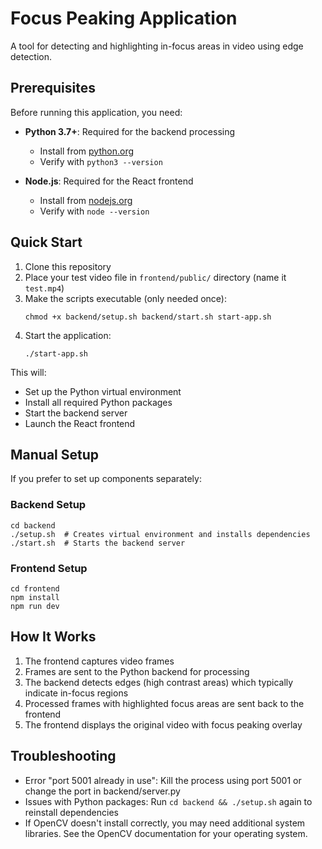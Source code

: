 # Focus Peaking Application

A tool for detecting and highlighting in-focus areas in video using edge detection.

## Prerequisites

Before running this application, you need:

- **Python 3.7+**: Required for the backend processing
  - Install from [python.org](https://www.python.org/downloads/)
  - Verify with `python3 --version`

- **Node.js**: Required for the React frontend
  - Install from [nodejs.org](https://nodejs.org/)
  - Verify with `node --version`

## Quick Start

1. Clone this repository
2. Place your test video file in `frontend/public/` directory (name it `test.mp4`)
3. Make the scripts executable (only needed once):
   ```
   chmod +x backend/setup.sh backend/start.sh start-app.sh
   ```
4. Start the application:
   ```
   ./start-app.sh
   ```

This will:
- Set up the Python virtual environment
- Install all required Python packages
- Start the backend server
- Launch the React frontend

## Manual Setup

If you prefer to set up components separately:

### Backend Setup
```
cd backend
./setup.sh  # Creates virtual environment and installs dependencies
./start.sh  # Starts the backend server
```

### Frontend Setup
```
cd frontend
npm install
npm run dev
```

## How It Works

1. The frontend captures video frames
2. Frames are sent to the Python backend for processing
3. The backend detects edges (high contrast areas) which typically indicate in-focus regions
4. Processed frames with highlighted focus areas are sent back to the frontend
5. The frontend displays the original video with focus peaking overlay

## Troubleshooting

- Error "port 5001 already in use": Kill the process using port 5001 or change the port in backend/server.py
- Issues with Python packages: Run `cd backend && ./setup.sh` again to reinstall dependencies
- If OpenCV doesn't install correctly, you may need additional system libraries. See the OpenCV documentation for your operating system. 